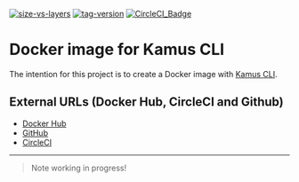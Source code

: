 [![size-vs-layers](https://images.microbadger.com/badges/image/lozanomatheus/docker_kamus_cli:0.2.7-6.svg)](https://microbadger.com/images/lozanomatheus/docker_kamus_cli:0.2.7-6 "Size vs Layers")
[![tag-version](https://images.microbadger.com/badges/version/lozanomatheus/docker_kamus_cli:0.2.7-6.svg)](https://microbadger.com/images/lozanomatheus/docker_kamus_cli:0.2.7-6 "Tag Version")
[![CircleCI_Badge](https://img.shields.io/circleci/build/github/LozanoMatheus/docker_kamus_cli/master.svg?style=plastic)](https://circleci.com/gh/LozanoMatheus/docker_kamus_cli/tree/master)

# Docker image for Kamus CLI

The intention for this project is to create a Docker image with [Kamus CLI](https://github.com/Soluto/kamus).

## External URLs (Docker Hub, CircleCI and Github)

* [Docker Hub](https://hub.docker.com/r/lozanomatheus/kamus_cli)
* [GitHub](https://github.com/LozanoMatheus/docker_kamus_cli)
* [CircleCI](https://circleci.com/gh/LozanoMatheus/docker_kamus_cli)

---

> Note working in progress!
